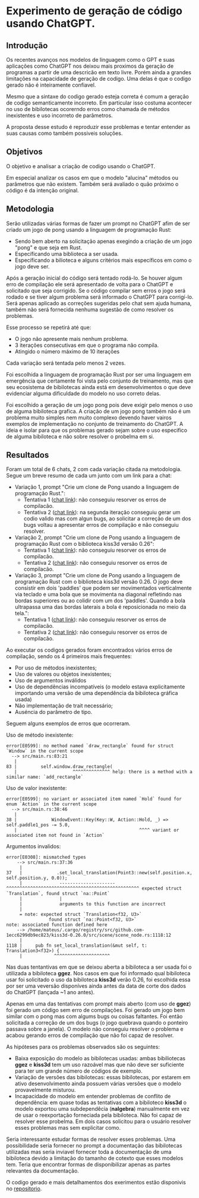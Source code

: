 
# Experimento de geração de código usando ChatGPT.

## Introdução

Os recentes avanços nos modelos de linguagem como o GPT e suas aplicações como ChatGPT nos deixou mais proximos da geração de programas a partir de uma descricão em texto livre.
Porém ainda a grandes limitações na capacidade de geração de codigo.
Uma delas é que o codigo gerado não é inteiramente confiavel. 

Mesmo que a sintaxe do codigo gerado esteja correta é comum a geração de codigo semanticamente incorreto.
Em particular isso costuma acontecer no uso de bibilotecas ocorerndo erros como chamada de métodos inexistentes e uso incorreto de parâmetros.

A proposta desse estudo é reproduzir esse problemas e tentar entender as suas causas como também possiveis soluções.

## Objetivos

O objetivo e analisar a criação de codigo usando o ChatGPT. 

Em especial analizar os casos em que o modelo "alucina" métodos ou parâmetros que não existem.
Também será avaliado o quão próximo o código é da intenção original.

## Metodologia

Serão utilizadas várias formas de fazer um prompt no ChatGPT afim de ser criado um jogo de pong usando a linguagem de programação Rust:

- Sendo bem aberto na solicitação apenas exegindo a criação de um jogo "pong" e que seja em Rust.
- Específicando uma biblioteca a ser usada.
- Específicando a bilioteca e alguns critérios mais específicos em como o jogo deve ser.

Após a geração inicial do código será tentado rodá-lo.
Se houver algum erro de compilação ele será apresentado de volta para o ChatGPT e solicitado que seja corrigido.
Se o código compilar sem erros o jogo será rodado e se tiver algum problema será informado o ChatGPT para corrigí-lo.
Será apenas aplicado as correções sugeridas pelo chat sem ajuda humana, também não será fornecida nenhuma sugestão de como resolver os problemas.

Esse processo se repetirá até que:

- O jogo não apresente mais nenhum problema.
- 3 iterações consecutivas em que o programa não compila.
- Atingido o número máximo de 10 iterações

Cada variação será tentada pelo menos 2 vezes.

Foi escolhida a linguagem de programação Rust por ser uma linguagem em emergência que certamente foi vista pelo conjunto de treinamento, mas que seu ecosistema de bibilotecas ainda está em desenvolvimentos o que deve evidenciar alguma dificuldade do modelo no uso correto delas.

Foi escolhido a geração de um jogo pong pois deve exigir pelo menos o uso de alguma bibiloteca grafica. 
A criação de um jogo pong também não é um problema muito simples nem muito complexo devendo haver vairos exemplos de implementação no conjunto de treinamento do ChatGPT. 
A ideia e isolar para que os problemas gerado sejam sobre o uso especifico de alguma bibiloteca e não sobre resolver o probelma em si.

## Resultados

Foram um total de 6 chats, 2 com cada variação citada na metodologia.
Segue um breve resumo de cada um junto com um link para a chat:

- Variação 1, prompt "Crie um clone de Pong usando a linguagem de programação Rust.":
    - Tentativa 1 ([chat link](https://chat.openai.com/share/26e7ebd4-7587-4fdb-90eb-561a201e46c5)): não conseguiu resorver os erros de compilacão.
    - Tentativa 2 ([chat link](https://chat.openai.com/share/73568dc1-9e22-4866-937a-5f685ee0c0a8)): na segunda iteração conseguiu gerar um codio valido mas com algun bugs, ao solicitar a correção de um dos bugs voltau a apresentar erros de compilação e não conseguiu resolver.
- Variação 2, prompt "Crie um clone de Pong usando a linguagem de programação Rust com o biblioteca kiss3d versão 0.26":
    - Tentativa 1 ([chat link](https://chat.openai.com/share/5df9b40b-b3ec-42a6-883c-eac81dd8376a)): não conseguiu resorver os erros de compilacão.
    - Tentativa 2 ([chat link](https://chat.openai.com/share/cd7c6e91-83f2-4ffe-aa02-f5f82ed55fc2)): não conseguiu resorver os erros de compilacão.
- Variação 3, prompt "Crie um clone de Pong usando a linguagem de programação Rust com o biblioteca kiss3d versão 0.26. O jogo deve consistir em dois 'paddles' que podem ser movimentados verticalmente via teclado e uma bola que se movimenta na diagonal refletindo nas bordas superiores ou ao colidir com um dos 'paddles'. Quando a bola ultrapassa uma das bordas laterais a bola é reposicionada no meio da tela.":
    - Tentativa 1 ([chat link](https://chat.openai.com/share/b8eb9edc-b4cd-4eb7-b7b2-56a59c3c720c)): não conseguiu resorver os erros de compilacão.
    - Tentativa 2 ([chat link](https://chat.openai.com/share/bd3e8e03-0ebd-44df-bfd1-5a082bb5983d)): não conseguiu resorver os erros de compilacão.

Ao executar os codigos gerados foram encontrados vários erros de compilação, sendo os 4 primeiros mais frequentes:

- Por uso de métodos inexistentes;
- Uso de valores ou objetos inexistentes;
- Uso de argumentos inválidos
- Uso de dependências incompatíveis (o modelo estava explicitamente importando uma versão de uma dependência da bibiloteca gráfica usada)
- Não implementação de trait necessário;
- Auséncia do parâmetro de tipo.

Seguem alguns exemplos de erros que ocorreram.

Uso de método inexistente:

```
error[E0599]: no method named `draw_rectangle` found for struct `Window` in the current scope
  --> src/main.rs:83:21
   |
83 |         self.window.draw_rectangle(
   |                     ^^^^^^^^^^^^^^ help: there is a method with a similar name: `add_rectangle`
```

Uso de valor inexistente:

```
error[E0599]: no variant or associated item named `Hold` found for enum `Action` in the current scope
  --> src/main.rs:38:46
   |
38 |             WindowEvent::Key(Key::W, Action::Hold, _) => self.paddle1_pos -= 5.0,
   |                                              ^^^^ variant or associated item not found in `Action`
```

Argumentos invalidos:

```
error[E0308]: mismatched types
    --> src/main.rs:37:36
     |
37   |             .set_local_translation(Point3::new(self.position.x, self.position.y, 0.0));
     |              --------------------- ^^^^^^^^^^^^^^^^^^^^^^^^^^^^^^^^^^^^^^^^^^^^^^^^^^ expected struct `Translation`, found struct `na::Point`
     |              |
     |              arguments to this function are incorrect
     |
     = note: expected struct `Translation<f32, U3>`
                found struct `na::Point<f32, U3>`
note: associated function defined here
    --> /home/mateus/.cargo/registry/src/github.com-1ecc6299db9ec823/kiss3d-0.26.0/src/scene/scene_node.rs:1118:12
     |
1118 |     pub fn set_local_translation(&mut self, t: Translation3<f32>) {
     |            ^^^^^^^^^^^^^^^^^^^^^
```

Nas duas tentantivas em que se deixou aberta a bibiloteca a ser usada foi o utilizada a bibiloteca **ggez**. 
Nos casos em que foi informado qual bibiloteca usar foi solicitado o uso da bibiloteca **kiss3d** verão 0.26, foi escolhida essa por ser uma veversão disponíves ainda antes da data de corte dos dados do ChatGPT (lançada ~1 ano antes).

Apenas em uma das tentativas com prompt mais aberto (com uso de **ggez**) foi gerado um código sem erro de compilações.
Foi gerado um jogo bem similar com o pong mas com algums bugs ou coisas faltantes.
Foi então solicitada a correção de um dos bugs (o jogo quebrava quando o ponteiro passava sobre a janela). O modelo não conseguiu resolver o problema e acabou gerando erros de compilação que não foi capaz de resolver.

As hipóteses para os problemas observados são os seguintes:

- Baixa exposição do modelo as bibilotecas usadas: ambas bibiliotecas **ggez** e **kiss3d** tem um uso razoável mas que não deve ser suficiente para ter um grande número de códigos de exemplo.
- Variação de versões das bibilotecas: essas bibilotecas, por estarem em ativo desenvolvimento ainda possuem várias versões que o modelo provavelmente misturou.
- Incapacidade do modelo em entender problemas de conflito de dependência: em quase todas as tentativas com a bibiloteco **kiss3d** o modelo exportou uma subdependêcia (**nalgebra**) manualmente em vez de usar o reexportação forneciada pela bibiloteca. Não foi capaz de resolver esse probelma. Em dois casos solicitou para o usuário resolver esses problemas mas sem explicitar como.

Seria interessante estudar formas de resolver esses problemas.
Uma possibilidade seria fornecer no prompt a documentação das bibilotecas utilizadas mas seria inviavel fornecer toda a documentação de uma bibiloteca devido a limitação do tamanho de cotexto que esses modelos tem. 
Teria que encontrar formas de disponibilizar apenas as partes relevantes da documentação.


O codigo gerado e mais detalhamentos dos exerimentos estão disponivis no [repositorio](https://github.com/hlah/chatgpt_pong_rust).
